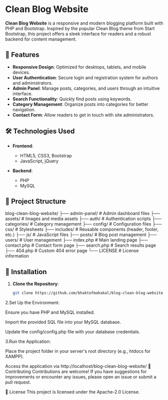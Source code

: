 # Clean Blog Website

**Clean Blog Website** is a responsive and modern blogging platform built with PHP and Bootstrap. Inspired by the popular Clean Blog theme from Start Bootstrap, this project offers a sleek interface for readers and a robust backend for content management.

## 📝 Features

- **Responsive Design**: Optimized for desktops, tablets, and mobile devices.
- **User Authentication**: Secure login and registration system for authors and administrators.
- **Admin Panel**: Manage posts, categories, and users through an intuitive interface.
- **Search Functionality**: Quickly find posts using keywords.
- **Category Management**: Organize posts into categories for better navigation.
- **Contact Form**: Allow readers to get in touch with site administrators.

## 🛠️ Technologies Used

- **Frontend**:
  - HTML5, CSS3, Bootstrap
  - JavaScript, jQuery

- **Backend**:
  - PHP
  - MySQL

## 📁 Project Structure
blog-clean-blog-website/ ├── admin-panel/ # Admin dashboard files ├── assets/ # Images and media assets ├── auth/ # Authentication scripts ├── categories/ # Category management ├── config/ # Configuration files ├── css/ # Stylesheets ├── includes/ # Reusable components (header, footer, etc.) ├── js/ # JavaScript files ├── posts/ # Blog post management ├── users/ # User management ├── index.php # Main landing page ├── contact.php # Contact form page ├── search.php # Search results page ├── 404.php # Custom 404 error page └── LICENSE # License information

## 🚀 Installation

1. **Clone the Repository**:
   ```bash
   git clone https://github.com/bhaktofmahakal/blog-clean-blog-website.git

2.Set Up the Environment:

Ensure you have PHP and MySQL installed.

Import the provided SQL file into your MySQL database.

Update the config/config.php file with your database credentials.

3.Run the Application:

Place the project folder in your server's root directory (e.g., htdocs for XAMPP).

Access the application via http://localhost/blog-clean-blog-website/
🤝 Contributing
Contributions are welcome! If you have suggestions for improvements or encounter any issues, please open an issue or submit a pull request.

📄 License
This project is licensed under the Apache-2.0 License.

